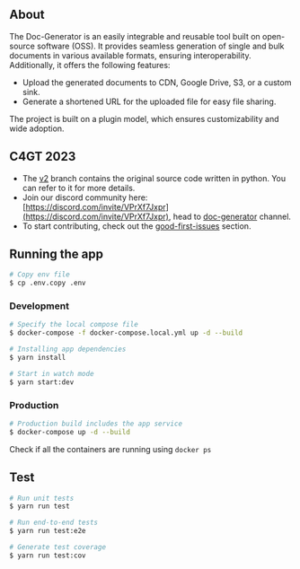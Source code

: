 
## About
The Doc-Generator is an easily integrable and reusable tool built on open-source software (OSS). It provides seamless generation of single and bulk documents in various available formats, ensuring interoperability. Additionally, it offers the following features:

- Upload the generated documents to CDN, Google Drive, S3, or a custom sink.
- Generate a shortened URL for the uploaded file for easy file sharing.

The project is built on a plugin model, which ensures customizability and wide adoption.

## C4GT 2023
- The [v2](https://github.com/Samagra-Development/Doc-Generator/tree/v2) branch contains the original source code written in python. You can refer to it for more details.
- Join our discord community here: [https://discord.com/invite/VPrXf7Jxpr](https://discord.com/invite/VPrXf7Jxpr), head to [doc-generator](https://discord.com/channels/973851473131761674/1107697276475941024) channel.
- To start contributing, check out the [good-first-issues](https://github.com/Samagra-Development/Doc-Generator/issues?q=is%3Aissue+is%3Aopen+label%3A%22good+first+issue%22) section.

## Running the app

```bash
# Copy env file
$ cp .env.copy .env
```

### Development

```bash
# Specify the local compose file
$ docker-compose -f docker-compose.local.yml up -d --build

# Installing app dependencies
$ yarn install

# Start in watch mode
$ yarn start:dev
```

### Production

```bash
# Production build includes the app service
$ docker-compose up -d --build
```

Check if all the containers are running using `docker ps`

## Test

```bash
# Run unit tests
$ yarn run test

# Run end-to-end tests
$ yarn run test:e2e

# Generate test coverage
$ yarn run test:cov
```
